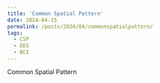```yaml
---
title: 'Common Spatial Pattern'
date: 2024-04-15
permalink: /posts/2024/04/commonspatialpattern/
tags:
  - CSP
  - EEG
  - BCI
---
```

Common Spatial Pattern

<!--This post will show up by default. To disable scheduling of future posts, edit `config.yml` and set `future: false`. -->
